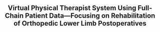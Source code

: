 <div align="center">
  <!-- <h1><b> Time-LLM </b></h1> -->
  <!-- <h2><b> Time-LLM </b></h2> -->
  <h2><b> Virtual Physical Therapist System Using Full-Chain Patient Data—Focusing on Rehabilitation of Orthopedic Lower Limb Postoperatives </b></h2>
</div>

<div align="center">

